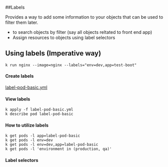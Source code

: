 ##Labels

Provides a way to add some information to your objects that can be used to filter them later. 
- to search objects by filter (say all objects reltated to front end app)
- Assign resources to objects using label selectors

## Using labels (Imperative way)
```shell script
k run nginx --image=nginx --labels="env=dev,app=test-boot"

```
#### Create labels
[label-pod-basic.yml](label-pod-basic.yml)

#### View labels 
```shell script
k apply -f label-pod-basic.yml
k describe pod label-pod-basic
```

#### How to utilize labels
```shell script
k get pods -l app=label-pod-basic
k get pods -l env=dev
k get pods -l env=dev,app=label-pod-basic
k get pods -l 'environment in (production, qa)'

```


#### Label selectors
